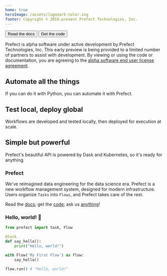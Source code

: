 ```yaml
---
home: true
heroImage: /assets/logomark-color.svg
footer: Copyright © 2018-present Prefect Technologies, Inc.
---
```

<div class='hero'>
    <div class='action'>
        <button class="action-button">
            <router-link to="introduction.html">Read the docs</router-link>
        </button>
        <button class="action-button">
            <router-link to="agreement.html">Get the code</router-link>
        </button>
    </div>
    <p class='note'>
        Prefect is alpha software under active development by Prefect Technologies, Inc. This early preview is being provided to a limited number of partners to assist with development. By viewing or using the code or documentation, you are agreeing to the <a href='license.html'>alpha software end user license agreement</a>.
    </p>
</div>

<div class='features'>
    <div class='feature'>
        <h2>Automate all the things</h2>
        <p>If you can do it with Python, you can automate it with Prefect.</p>
    </div>
    <div class='feature'>
        <h2>Test local, deploy global</h2>
        <p>Workflows are developed and tested locally, then deployed for execution at scale.</p>
    </div>
    <div class='feature'>
        <h2>Simple but powerful</h2>
        <p>Prefect's beautiful API is powered by Dask and Kubernetes, so it's ready for anything.</p>
    </div>
</div>

### Prefect

We've reimagined data engineering for the data science era. Prefect is a new workflow management system, designed for modern infrastructure. Users organize `Tasks` into `Flows`, and Prefect takes care of the rest.

Read the [docs](/introduction.html); get the [code](/agreement.html); ask us [anything](mailto:help@prefect.io)!


### Hello, world! 👋

```python
from prefect import task, Flow

@task
def say_hello():
    print("Hello, world!")

with Flow('My First Flow') as flow:
    say_hello()

flow.run() # "Hello, world!"
```
